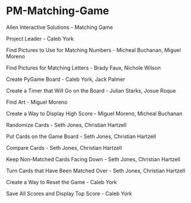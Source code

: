 # PM-Matching-Game  
Allen Interactive Solutions - Matching Game

Project Leader - Caleb York

Find Pictures to Use for Matching Numbers - Micheal Buchanan, Miguel Moreno

Find Pictures for Matching Letters - Brady Faux, Nichole Wilson

Create PyGame Board - Caleb York, Jack Palmer

Create a Timer that Will Go on the Board - Julian Starks, Josue Roque

Find Art - Miguel Moreno

Create a Way to Display High Score - Miguel Moreno, Micheal Buchanan

Randomize Cards - Seth Jones, Christian Hartzell

Put Cards on the Game Board - Seth Jones, Christian Hartzell

Compare Cards - Seth Jones, Christian Hartzell

Keep Non-Matched Cards Facing Down - Seth Jones, Christian Hartzell

Turn Cards that Have Been Matched Over - Seth Jones, Christian Hartzell

Create a Way to Reset the Game - Caleb York

Save All Scores and Display Top Score - Caleb York

